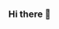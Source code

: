 ### Hi there 👋

<!--
**aymandev21e/aymandev21e** is a ✨ _special_ ✨ repository because its `README.md` (this file) appears on your GitHub profile.

Here are some ideas to get you started:

- 🔭 I’m currently working on ... html css javascript
- 🌱 I’m currently learning ...php python laravel
- 👯 I’m looking to collaborate on ...google
- 🤔 I’m looking for help with ... faacebook
- 💬 Ask me about ... artificiel intelligence
- 📫 How to reach me: ...
- 😄 Pronouns: ...
- ⚡ Fun fact: ...
-->

